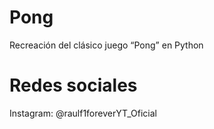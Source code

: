 # Pong
Recreación del clásico juego “Pong” en Python

# Redes sociales
Instagram: @raulf1foreverYT_Oficial
